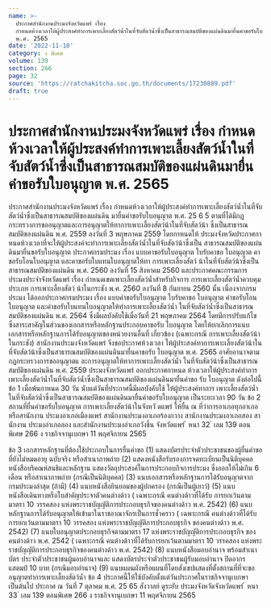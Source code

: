 ```yaml
---
name: >-
  ประกาศสำนักงานประมงจังหวัดแพร่ เรื่อง
  กำหนดห้วงเวลาให้ผู้ประสงค์ทำการเพาะเลี้ยงสัตว์น้ำในที่จับสัตว์น้ำซึ่งเป็นสาธารณสมบัติของแผ่นดินมายื่นคำขอรับใบอนุญาต
  พ.ศ. 2565
date: '2022-11-10'
category: ง พิเศษ
volume: 139
section: 266
page: 32
source: 'https://ratchakitcha.soc.go.th/documents/17230889.pdf'
draft: true
---
```


# ประกาศสำนักงานประมงจังหวัดแพร่ เรื่อง กำหนดห้วงเวลาให้ผู้ประสงค์ทำการเพาะเลี้ยงสัตว์น้ำในที่จับสัตว์น้ำซึ่งเป็นสาธารณสมบัติของแผ่นดินมายื่นคำขอรับใบอนุญาต พ.ศ. 2565

ประกาศสำนักงานประมงจังหวัดแพร่ เรื่อง กำหนดห้วงเวลาให้ผู้ประสงค์ทำการเพาะเลี้ยงสัตว์น้ำในที่จับสัตว์น้ำซึ่งเป็นสาธารณสมบัติของแผ่นดิน มายื่นคำขอรับใบอนุญาต พ.ศ. 25 6 5 ตามที่ได้มีกฎกระทรวงการขออนุญาตและการอนุญาตให้ทาการเพาะเลี้ยงสัตว์น้าในที่จับสัตว์น้า ซึ่งเป็นสาธารณสมบัติของแผ่นดิน พ.ศ. 2559 ลงวันที่ 3 พฤษภาคม 2559 โดยกาหนดให้ ประมงจังหวัดประกาศกาหนดห้วงเวลาที่จะให้ผู้ประสงค์จะทำการเพาะเลี้ยงสัตว์น้ำในที่จับสัตว์น้าซึ่งเป็น สาธารณสมบัติของแผ่นดินมายื่นขอรับใบอนุญาต ประกาศกรมประมง เรื่อง แบบคาขอรับใบอนุญาต ใบรับคาขอ ใบอนุญาต คาขอรับโอนใบอนุญาต และคาขอรับใบแทนใบอนุญาตให้ทา การเพาะเลี้ยงสัตว์ น้าในที่จับสัตว์น้าซึ่งเป็นสาธารณสมบัติของแผ่นดิน พ.ศ. 2560 ลงวันที่ 15 สิงหาคม 2560 และประกาศคณะกรรมการประมงประจำจังหวัดแพร่ เรื่อง กำหนดเขตเพาะเลี้ยงสัตว์น้ำสำหรับกิจการ การเพาะเลี้ยงสัตว์น้ำควบคุม ประเภท การเพาะเลี้ยงสัตว์ น้าในกระชัง พ.ศ. 2560 ลงวันที่ 8 กันยายน 2560 นั้น เนื่องจากกรมประมง ได้ออกประกาศกรมประมง เรื่อง แบบคำขอรับใบอนุญาต ใบรับคาขอ ใบอนุญาต คำขอรับโอนใบอนุญาต และคำขอรับใบแทนใบอนุญาตให้ทำการเพาะเลี้ยงสัตว์น้ำ ในที่จับสัตว์น้ำซึ่งเป็นสาธารณสมบัติของแผ่นดิน พ.ศ. 2564 ซึ่งมีผลบังคับใช้เมื่อวันที่ 21 พฤษภาคม 2564 โดยมีการปรับแก้ไขซึ่งสาระสาคัญในส่วนของเอกสารหรือหลักฐานประกอบคาขอรับ ใบอนุญาต โดยให้ยกเลิกการแนบเอกสารหรือหลักฐานการได้รับอนุญาตของหน่วยงานอื่นที่ เกี่ยวข้อง (เฉพาะกรณี การเพาะเลี้ยงสัตว์น้าในกระชัง) สานักงานประมงจังหวัดแพร่ จึงขอประกาศห้วงเวลา ให้ผู้ประสงค์ทาการเพาะเลี้ยงสัตว์น้าในที่จับสัตว์น้าซึ่งเป็นสาธารณสมบัติของแผ่นดินมายื่นคาขอรับ ใบอนุญาต พ.ศ. 2565 อาศัยอานาจตามกฎกระทรวงการขออนุญาตแ ละการอนุญาตให้ทาการเพาะเลี้ยงสัตว์น้ำ ในที่จับสัตว์น้าซึ่งเป็นสาธารณสมบัติของแผ่นดิน พ.ศ. 2559 ประมงจังหวัดแพร่ ออกประกาศกาหนด ห้วงเวลาให้ผู้ประสงค์ทำการเพาะเลี้ยงสัตว์น้ำในที่จับสัตว์น้ำซึ่งเป็นสาธารณสมบัติของแผ่นดินมายื่นคำขอ รับ ใบอนุญาต ดังต่อไปนี้ ข้อ 1 เมื่อพ้นกาหนด 30 วัน นับแต่วันที่ประกาศนี้มีผลบังคับใช้ ให้ผู้ประสงค์ทาการ เพาะเลี้ยงสัตว์น้ำในที่จับสัตว์น้ำซึ่งเป็นสาธารณสมบัติของแผ่นดินมายื่นคำขอรับใบอนุญาต เป็นระยะเวลา 90 วัน ข้อ 2 สถานที่ยื่นคำขอรับใบอนุญาต การเพาะเลี้ยงสัตว์น้าในจังหวั ดแพร่ ให้ยื่น ณ ที่ว่าการอาเภอทุกอาเภอ หรือสานักงาน ประมงอาเภอเมืองแพร่ สานักงานประมงอาเภอร้องกวาง สานักงานประมงอาเภอสอง สานักงาน ประมงอำเภอลอง และสำนักงานประมงอำเภอวังชิ้น จังหวัดแพร่ ้ หนา 32 ่ เลม 139 ตอนพิเศษ 266 ง ราชกิจจานุเบกษา 11 พฤศจิกายน 2565

ข้อ 3 เอกสารหลักฐานที่ต้องใช้ประกอบในการยื่นคำขอ (1) แสดงบัตรประจำตัวประชาชนของผู้ยื่นคำขอที่ยังไม่หมดอายุ ฉบับจริง หรือสำเนาภาพถ่าย (2) แสดงหนังสือรับรองการจดทะเบียนเป็นนิติบุคคล หนังสือบริคณห์สนธิและหลักฐาน แสดงวัตถุประสงค์ในการประกอบกิจการประมง ซึ่งออกให้ไม่เกิน 6 เดือน หรือสาเนาภาพถ่าย (กรณีเป็นนิติบุคคล) (3) แนบเอกสารหรือหลักฐานการได้รับอนุญาตจากกรมประมงล่าสุด (ถ้ามี) (4) แนบหนังสือยินยอมของผู้ปกครอง (กรณีเป็นผู้เยาว์) (5) แนบหนังสือเดินทางหรือใบสำคัญประจาตัวคนต่างด้าว ( เฉพาะกรณี คนต่างด้าวที่ได้รับ การยกเว้นตามมาตรา 10 วรรคสอง แห่งพระราชบัญญัติการประกอบธุรกิจของคนต่างด้าว พ.ศ. 2542) (6) แนบหลักฐานการได้รับอนุญาตให้เข้ามาในราชอาณาจักรเป็นการชั่วคราว ( เฉพาะกรณี คนต่างด้าวที่ได้รับการยกเว้นตามมาตรา 10 วรรคสอง แห่งพระราชบัญญัติการประกอบธุรกิจ ของคนต่างด้าว พ.ศ. 2542) (7) แนบใบอนุญาตประกอบธุรกิจตามมาตรา 17 แห่งพระราชบัญญัติการประกอบธุรกิจ ของคนต่างด้าว พ.ศ. 2542 ( เฉพาะกรณี คนต่างด้าวที่ได้รับการยกเว้นตามมาตรา 10 วรรคสอง แห่งพระราชบัญญัติการประกอบธุรกิจของคนต่างด้าว พ.ศ. 2542) (8) แนบหนังสือมอบอำนาจ พร้อมสำเนาบัตร ประจำตัวประชาชนผู้มอบอำนาจและ แสดงบัตรประจำตัวประชาชนผู้รับมอบอำนาจ ปิดอากรแสตมป์ 10 บาท (กรณีมอบอำนาจ) (9) แนบแผนผังหรือแผนที่โดยสังเขปแสดงที่ตั้งสถานที่ที่จะขออนุญาตทำการเพาะเลี้ยงสัตว์น้ำ ข้อ 4 ประกาศนี้ให้ใช้บังคับตั้งแต่วันประกาศในราชกิจจานุเบกษาเป็นต้นไป ประกาศ ณ วันที่ 7 ตุลาคม พ.ศ. 25 65 สังวาลย์ ดูระยับ ประมงจังหวัดจังหวัดแพร่ ้ หนา 33 ่ เลม 139 ตอนพิเศษ 266 ง ราชกิจจานุเบกษา 11 พฤศจิกายน 2565
